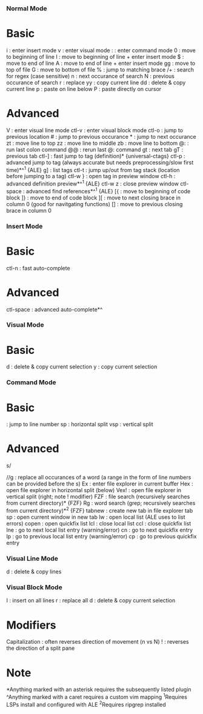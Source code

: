 ### Normal Mode ###
# Basic #
i         : enter insert mode
v         : enter visual mode
:         : enter command mode
0         : move to beginning of line
I         : move to beginning of line + enter insert mode
$         : move to end of line
A         : move to end of line + enter insert mode
gg        : move to top of file
G         : move to bottom of file
%         : jump to matching brace
/+<regex> : search for regex (case sensitive)
n         : next occurance of search
N         : previous occurance of search
r         : replace
yy        : copy current line
dd        : delete & copy current line
p         : paste on line below
P         : paste directly on cursor
# Advanced #
V         : enter visual line mode
ctl-v     : enter visual block mode
ctl-o     : jump to previous location
\#        : jump to previous occurance
\*        : jump to next occurance
zt        : move line to top
zz        : move line to middle
zb        : move line to bottom
@:        : run last colon command
@@        : rerun last @: command
gt        : next tab
gT        : previous tab
ctl-]     : fast jump to tag (definition)\* {universal-ctags}
ctl-p     : advanced jump to tag (always accurate but needs preprocessing/slow first time)\*^<sup>1</sup> {ALE}
g]        : list tags
ctl-t     : jump up/out from tag stack (location before jumping to a tag)
ctl-w }   : open tag in preview window
ctl-h     : advanced definition preview\*^<sup>1</sup> {ALE}
ctl-w z   : close preview window
ctl-space : advanced find references\*^<sup>1</sup> {ALE}
[{        : move to beginning of code block
]}        : move to end of code block
][        : move to next closing brace in column 0 (good for navitgating functions)
[]        : move to previous closing brace in column 0

### Insert Mode ###
# Basic #
ctl-n : fast auto-complete
# Advanced #
ctl-space : advanced auto-complete\*^

### Visual Mode ###
# Basic #
d : delete & copy current selection
y : copy current selection

### Command Mode ###
# Basic #
<number> : jump to line number
sp       : horizontal split
vsp      : vertical split
# Advanced #
s/<search>/<replace>/g : replace all occurances of a word (a range in the form of line numbers can be provided before the s)
Ex                     : enter file explorer in current buffer
Hex                    : open file explorer in horizontal split (below)
Vex!                   : open file explorer in vertical split (right; note ! modifier)
FZF                    : file search (recursively searches from current directory)\* {FZF}
Rg                     : word search (grep; recursively searches from current directory)\*<sup>2</sup> {FZF}
tabnew                 : create new tab in file explorer
tab sp                 : open current window in new tab
lw                     : open local list (ALE uses to list errors)
copen                  : open quickfix list
lcl                    : close local list
ccl                    : close quickfix list
lne                    : go to next local list entry (warning/error)
cn                     : go to next quickfix entry
lp                     : go to previous local list entry (warning/error)
cp                     : go to previous quickfix entry

### Visual Line Mode ###
d : delete & copy lines

### Visual Block Mode ###
I : insert on all lines
r : replace all
d : delete & copy current selection

# Modifiers #
Capitalization : often reverses direction of movement (n vs N)
!              : reverses the direction of a split pane

# Note #
\*Anything marked with an asterisk requires the subsequently listed plugin
^Anything marked with a caret requires a custom vim mapping
<sup>1</sup>Requires LSPs install and configured with ALE
<sup>2</sup>Requires ripgrep installed

